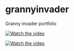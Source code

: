 # grannyinvader
Granny invader portfolio

[![Watch the video](https://i.stack.imgur.com/Vp2cE.png)](https://www.youtube.com/watch?v=8MxG4pGZR18)

[![Watch the video](https://img.youtube.com/vi/8MxG4pGZR18/maxresdefault.jpg)](https://youtu.be/8MxG4pGZR18)
